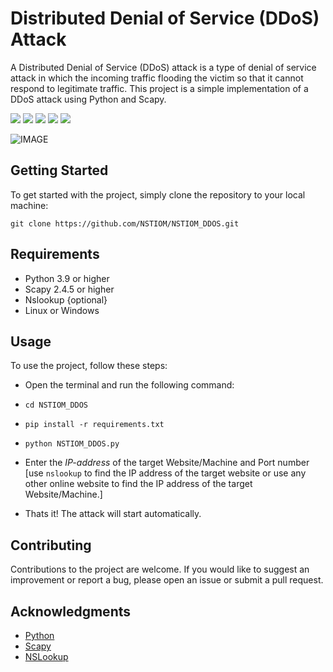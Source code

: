 # Distributed Denial of Service (DDoS) Attack

A Distributed Denial of Service (DDoS) attack is a type of denial of service attack in which the incoming traffic flooding the victim so that it cannot respond to legitimate traffic. This project is a simple implementation of a DDoS attack using Python and Scapy.

![](https://img.shields.io/github/license/karthik558/ddos-attack?style=for-the-badge)
![](https://img.shields.io/github/forks/karthik558/ddos-attack?style=for-the-badge)
![](https://img.shields.io/github/stars/karthik558/ddos-attack?style=for-the-badge)
![](https://img.shields.io/github/issues/karthik558/ddos-attack?style=for-the-badge)
![](https://img.shields.io/github/languages/code-size/karthik558/ddos-attack?style=for-the-badge)

![IMAGE](./assets/banner.png)
## Getting Started

To get started with the project, simply clone the repository to your local machine:

```
git clone https://github.com/NSTIOM/NSTIOM_DDOS.git
```

## Requirements

- Python 3.9 or higher
- Scapy 2.4.5 or higher
- Nslookup {optional}
- Linux or Windows

## Usage

To use the project, follow these steps:

- Open the terminal and run the following command:
- `cd NSTIOM_DDOS`
- `pip install -r requirements.txt`
- `python NSTIOM_DDOS.py`

- Enter the _IP-address_ of the target Website/Machine and Port number [use `nslookup` to find the IP address of the target website or use any other online website to find the IP address of the target Website/Machine.]
- Thats it! The attack will start automatically.

## Contributing

Contributions to the project are welcome. If you would like to suggest an improvement or report a bug, please open an issue or submit a pull request.


## Acknowledgments

- [Python](https://www.python.org/)
- [Scapy](https://scapy.net/)
- [NSLookup](https://www.nslookup.io/)